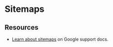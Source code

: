 # Sitemaps

## Resources

- [Learn about sitemaps](https://support.google.com/webmasters/answer/156184?hl=en&ref_topic=4581190&visit_id=637252521210246285-24299986&rd=1) on Google support docs.
